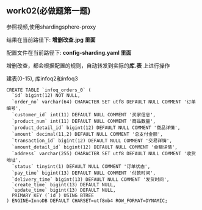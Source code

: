 

## work02(必做题第一题)

参照视频,使用shardingsphere-proxy

结果在当前路径下:  **增删改查.jpg 里面**

配置文件在当前路径下:  **config-sharding.yaml 里面**

增删改查，都会根据配置的规则，自动转发到实际的**库.表** 上进行操作



建表(0-15), 库infoq2和infoq3
```
CREATE TABLE `infoq_orders_0` (
  `id` bigint(12) NOT NULL,
  `order_no` varchar(64) CHARACTER SET utf8 DEFAULT NULL COMMENT '订单编号',
  `customer_id` int(11) DEFAULT NULL COMMENT '买家信息',
  `product_num` int(11) DEFAULT NULL COMMENT '商品数量',
  `product_detail_id` bigint(12) DEFAULT NULL COMMENT '商品详情',
  `amount` decimal(11,2) DEFAULT NULL COMMENT '总支付金额',
  `transaction_id` bigint(12) DEFAULT NULL COMMENT '交易详情',
  `amount_detail_id` bigint(12) DEFAULT NULL COMMENT '金额详情',
  `address` varchar(255) CHARACTER SET utf8 DEFAULT NULL COMMENT '收货地址',
  `status` tinyint(1) DEFAULT NULL COMMENT '订单状态',
  `pay_time` bigint(13) DEFAULT NULL COMMENT '付款时间',
  `delivery_time` bigint(13) DEFAULT NULL COMMENT '发货时间',
  `create_time` bigint(13) DEFAULT NULL,
  `update_time` bigint(13) DEFAULT NULL,
  PRIMARY KEY (`id`) USING BTREE
) ENGINE=InnoDB DEFAULT CHARSET=utf8mb4 ROW_FORMAT=DYNAMIC;
```

